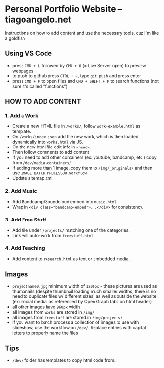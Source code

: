 # Personal Portfolio Website – tiagoangelo.net
Instructions on how to add content and use the necessary tools, cuz I'm like a goldfish

## Using VS Code
- press `CMD + L` followed by `CMD + O` (= Live Server open) to preview webpages
- to push to github press `CTRL + ~`, type `git push` and press enter
- press `CMD + P` to open files and `CMD + SHIFT + P` to search functions (not sure it's called "functions")

## HOW TO ADD CONTENT

### 1. Add a Work
- Create a new HTML file in `/works/`, follow `work-example.html` as template.
- On `/works/index.json` add the new work, which is then loaded dynamically into `works.html` via JS.
- On the new html file edit info in `<head>`.
- Then follow comments to add content
- If you need to add other containers (ex: youtube, bandcamp, etc.) copy from `/dev/media-containers/`
- If adding more than 1 image, copy them to `/img/_originals/` and then use 
`IMAGE BATCH PROCESSOR.workflow` 
- Update sitemap.xml

### 2. Add Music
- Add Bandcamp/Soundcloud embed into `music.html`.
- Wrap in `<div class="bandcamp-embed">...</div>` for consistency.

### 3. Add Free Stuff
- Add file under `/projects/` matching one of the categories.
- Link will auto-work from `freestuff.html`.


### 4. Add Teaching
- Add content to `research.html` as text or embedded media.


## Images
- `projectname0.jpg` minimum width of `1200px` - these pictures are used as thumbnails (despite thumbnail loading much smaller widths, there is no need to duplicate files w/ different sizes) as well as outside the website (ex: social media, as referenced by Open Graph tabs on html header)
- all other images have `960px` width
- all images from `works` are stored in `/img/`
- all images from `freestuff`  are stored in `/img/projects/`
- if you want to batch process a collection of images to use with slideshow, use the workflow on `/dev/`. Replace entries with capital letters to properly name the files

## Tips
- `/dev/` folder has templates to copy html code from...

